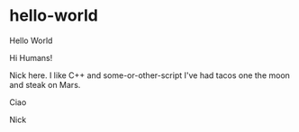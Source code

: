 # hello-world
Hello World

Hi Humans!

Nick here. I like C++ and some-or-other-script
I've had tacos one the moon and steak on Mars.

Ciao

Nick

